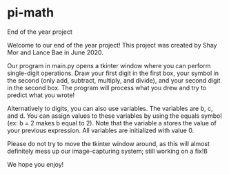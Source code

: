 # pi-math
End of the year project

Welcome to our end of the year project! This project was created by Shay Mor and Lance Bae in June 2020.

Our program in main.py opens a tkinter window where you can perform single-digit operations. Draw your first digit in the first box, your symbol in the second (only add, subtract, multiply, and divide), and your second digit in the second box. The program will process what you drew and try to predict what you wrote!

Alternatively to digits, you can also use variables. The variables are b, c, and d. You can assign values to these variables by using the equals symbol (ex: b = 2 makes b equal to 2). Note that the variable a stores the value of your previous expression. All variables are initialized with value 0.

Please do not try to move the tkinter window around, as this will almost definitely mess up our image-capturing system; still working on a fix!ß

We hope you enjoy!